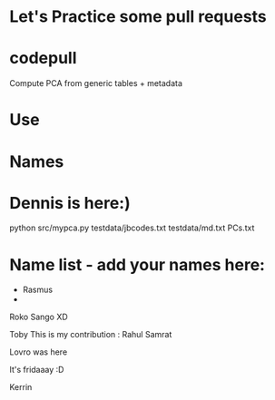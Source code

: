 # Let's Practice some pull requests

# codepull
Compute PCA from generic tables + metadata

# Use
# Names
# Dennis is here:)

python src/mypca.py testdata/jbcodes.txt testdata/md.txt PCs.txt




# Name list - add your names here:

* Rasmus
* 
Roko Sango XD

Toby
This is my contribution : Rahul Samrat

Lovro was here

It's fridaaay :D 

Kerrin

